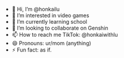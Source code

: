 - 👋 Hi, I’m @honkailu
- 👀 I’m interested in video games
- 🌱 I’m currently learning school
- 💞️ I’m looking to collaborate on Genshin
- 📫 How to reach me TikTok: @honkaiwithlu
- 😄 Pronouns: ur/mom (anything)
- ⚡ Fun fact: as if.

<!---
honkailu/honkailu is a ✨ special ✨ repository because its `README.md` (this file) appears on your GitHub profile.
You can click the Preview link to take a look at your changes.
--->
